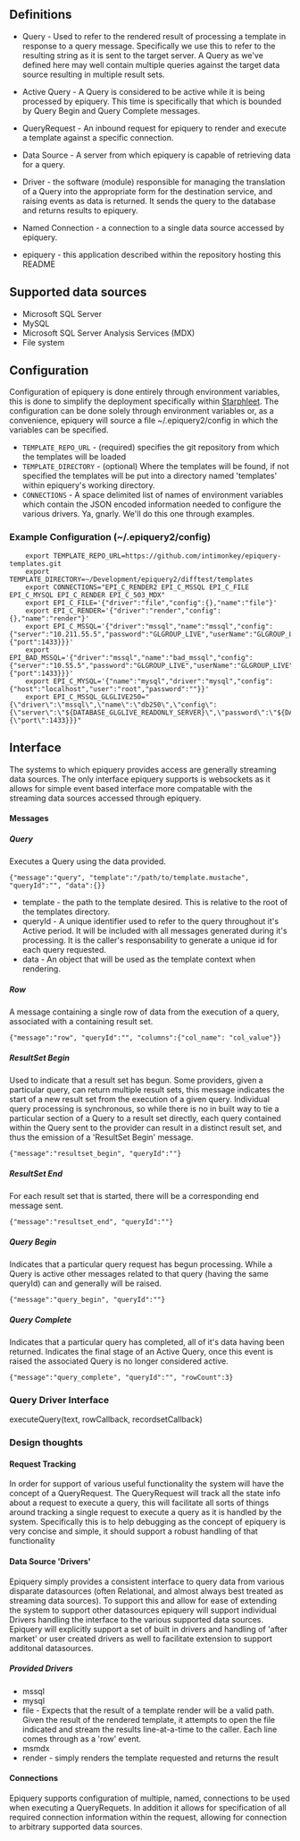 ## Definitions

* Query - Used to refer to the rendered result of processing a template in
response to a query message.  Specifically we use this to refer to the
resulting string as it is sent to the target server.  A Query as we've defined
here may well contain multiple queries against the target data source
resulting in multiple result sets.

* Active Query - A Query is considered to be active while it is being
processed by epiquery.  This time is specifically that which is bounded by
Query Begin and Query Complete messages.

* QueryRequest - An inbound request for epiquery to render and execute a 
template against a specific connection.

* Data Source - A server from which epiquery is capable of retrieving data for
a query.

* Driver - the software (module) responsible for managing the translation of
a Query into the appropriate form for the destination service, and raising
events as data is returned.  It sends the query to the database and returns
results to epiquery.

* Named Connection - a connection to a single data source accessed by epiquery.

* epiquery - this application described within the repository hosting this README


## Supported data sources
* Microsoft SQL Server 
* MySQL
* Microsoft SQL Server Analysis Services (MDX)
* File system

## Configuration 

Configuration of epiquery is done entirely through environment variables, this
is done to simplify the deployment specifically within [Starphleet](https://github.com/wballard/starphleet).  The configuration can be done solely through environment variables or,
as a convenience, epiquery will source a file ~/.epiquery2/config in which the 
variables can be specified.


* `TEMPLATE_REPO_URL` - (required) specifies the git repository from which the templates will be loaded
* `TEMPLATE_DIRECTORY` - (optional) Where the templates will be found, if not specified
the templates will be put into a directory named 'templates' within epiquery's working directory.
* `CONNECTIONS` - A space delimited list of names of environment variables which contain
the JSON encoded information needed to configure the various drivers.  Ya, gnarly.  We'll do this one through examples.

### Example Configuration (~/.epiquery2/config)
        export TEMPLATE_REPO_URL=https://github.com/intimonkey/epiquery-templates.git
        export TEMPLATE_DIRECTORY=~/Development/epiquery2/difftest/templates
        export CONNECTIONS="EPI_C_RENDER2 EPI_C_MSSQL EPI_C_FILE EPI_C_MYSQL EPI_C_RENDER EPI_C_503_MDX"
        export EPI_C_FILE='{"driver":"file","config":{},"name":"file"}'
        export EPI_C_RENDER='{"driver":"render","config":{},"name":"render"}'
        export EPI_C_MSSQL='{"driver":"mssql","name":"mssql","config":{"server":"10.211.55.5","password":"GLGROUP_LIVE","userName":"GLGROUP_LIVE","options":{"port":1433}}}'
        export EPI_BAD_MSSQL='{"driver":"mssql","name":"bad_mssql","config":{"server":"10.55.5","password":"GLGROUP_LIVE","userName":"GLGROUP_LIVE","options":{"port":1433}}}'
        export EPI_C_MYSQL='{"name":"mysql","driver":"mysql","config":{"host":"localhost","user":"root","password":""}}'
        export EPI_C_MSSQL_GLGLIVE250="{\"driver\":\"mssql\",\"name\":\"db250\",\"config\":{\"server\":\"${DATABASE_GLGLIVE_READONLY_SERVER}\",\"password\":\"${DATABASE_GLGLIVE_READONLY_PASSWORD}\",\"userName\":\"${DATABASE_GLGLIVE_READONLY_USER}\",\"options\":{\"port\":1433}}}"

## Interface

  The systems to which epiquery provides access are generally streaming data
sources.  The only interface epiquery supports is websockets as it allows for simple
event based interface more compatable with the streaming data sources accessed
through epiquery.

#### Messages

##### Query
Executes a Query using the data provided.  

    {"message":"query", "template":"/path/to/template.mustache", "queryId":"", "data":{}}

* template - the path to the template desired.  This is relative to the root of the templates
  directory.
* queryId - A unique identifier used to refer to the query throughout it's Active period. It will be included with all messages generated during it's processing. It is the caller's responsability to generate a unique id for each query requested.
* data - An object that will be used as the template context when rendering.

##### Row
A message containing a single row of data from the execution of a query, associated with a containing result set.

    {"message":"row", "queryId":"", "columns":{"col_name": "col_value"}}

##### ResultSet Begin
Used to indicate that a result set has begun.  Some providers, given a particular query, 
can return multiple result sets, this message indicates the start of a new result set from the
execution of a given query.  Individual query processing is synchronous, so while there is no
in built way to tie a particular section of a Query to a result set directly, each query contained
within the Query sent to the provider can result in a distinct result set, and thus the 
emission of a 'ResultSet Begin' message.

    {"message":"resultset_begin", "queryId":""}

##### ResultSet End
For each result set that is started, there will be a corresponding end message sent.

    {"message":"resultset_end", "queryId":""}

##### Query Begin
Indicates that a particular query request has begun processing.  While a Query is active
other messages related to that query (having the same queryId) can and generally will
be raised.

    {"message":"query_begin", "queryId":""}

##### Query Complete
Indicates that a particular query has completed, all of it's data having been returned.  Indicates the 
final stage of an Active Query, once this event is raised the associated Query is no longer considered
active.

    {"message":"query_complete", "queryId":"", "rowCount":3}

### Query Driver Interface

executeQuery(text, rowCallback, recordsetCallback)

### Design thoughts

#### Request Tracking

In order for support of various useful functionality the system will have the
concept of a QueryRequest.  The QueryRequest will track all the state info
about a request to execute a query, this will facilitate all sorts of things
around tracking a single request to execute a query as it is handled by the
system.  Specifically this is to help debugging as the concept of epiquery is
very concise and simple, it should support a robust handling of that functionality


#### Data Source 'Drivers'

Epiquery simply provides a consistent interface to query data from various
disparate datasources (often Relational, and almost always best treated as 
streaming data sources).  To support this and allow for ease of extending
the system to support other datasources epiquery will support individual
Drivers handling the interface to the various supported data sources.  Epiquery
will explicitly support a set of built in drivers and handling of 'after market'
or user created drivers as well to facilitate extension to support additonal
datasources.

##### Provided Drivers
* mssql 
* mysql
* file - Expects that the result of a template render will be a valid path.  
  Given the result of the rendered template, it attempts to open the file
  indicated and stream the results line-at-a-time to the caller.  Each line
  comes through as a 'row' event.
* msmdx
* render - simply renders the template requested and returns the result

#### Connections

Epiquery supports configuration of multiple, named, connections to be used
when executing a QueryRequets.  In addition it allows for specification of
all required connection information within the request, allowing for connection
to arbitrary supported data sources.
